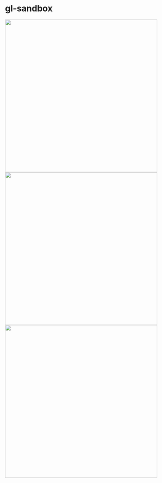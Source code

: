 # gl-sandbox

<img src = "https://media3.giphy.com/media/2f4vMJAmzolDVKKiaX/giphy.gif?cid=790b76112c882ba71ca7d15fc34ede8b272e86eab4252f1f&rid=giphy.gif&ct=g" width=500 height=500>
<img src = "https://media2.giphy.com/media/ON1JiUFVZc9rNxgtD8/giphy.gif?cid=790b7611ef1afa0858f469874cecec5bc4e20966104fe57c&rid=giphy.gif&ct=g" width=500 height=500>
<img src = "https://media4.giphy.com/media/bWmV1flubzq7O86sbn/giphy.gif?cid=790b761127f592be7112d62158d233df19ac7faa2407a8df&rid=giphy.gif&ct=g" width=500 height=500>

